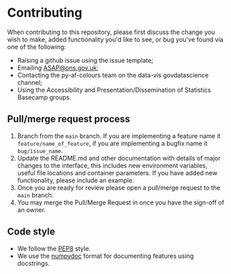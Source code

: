# Contributing
When contributing to this repository, please first discuss the change you wish
to make, added functionality you'd like to see, or bug you've found via one
of the following:
- Raising a github issue using the issue template;
- Emailing ASAP@ons.gov.uk;
- Contacting the py-af-colours team on the data-vis govdatascience channel;
- Using the Accessibility and Presentation/Dissemination of Statistics Basecamp groups.

## Pull/merge request process
1. Branch from the `main` branch. If you are implementing a feature name it
`feature/name_of_feature`, if you are implementing a bugfix name it
`bug/issue_name`.
2. Update the README.md and other documentation with details of major changes
to the interface, this includes new environment variables, useful file
locations and container parameters. If you have added new functionality,
please include an example.
3. Once you are ready for review please open a pull/merge request to the
`main` branch.
4. You may merge the Pull/Merge Request in once you have the sign-off of an owner.

## Code style
- We follow the [PEP8](https://peps.python.org/pep-0008/) style.
- We use the [numpydoc](https://numpydoc.readthedocs.io/en/latest/format.html)
format for documenting features using docstrings.